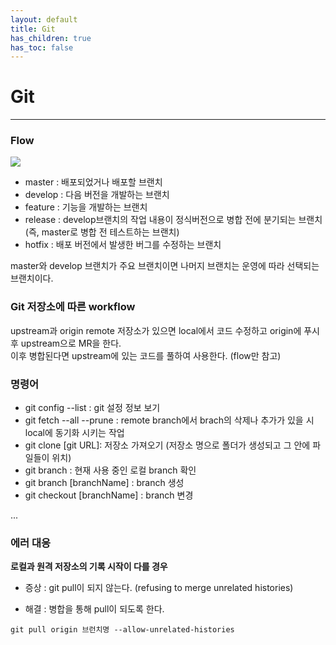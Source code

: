```yaml
---
layout: default
title: Git
has_children: true
has_toc: false
---
```


# **Git**

---

### Flow

![](../../../images/git/git-flow.png)

- master : 배포되었거나 배포할 브랜치
- develop : 다음 버전을 개발하는 브랜치
- feature : 기능을 개발하는 브랜치
- release : develop브랜치의 작업 내용이 정식버전으로 병합 전에 분기되는 브랜치 (즉, master로 병합 전 테스트하는 브랜치)
- hotfix : 배포 버전에서 발생한 버그를 수정하는 브랜치

master와 develop 브랜치가 주요 브랜치이면 나머지 브랜치는 운영에 따라 선택되는 브랜치이다.

### Git 저장소에 따른 workflow

upstream과 origin remote 저장소가 있으면 local에서 코드 수정하고 origin에 푸시 후 upstream으로 MR을 한다.<br>
이후 병합된다면 upstream에 있는 코드를 풀하여 사용한다. (flow만 참고)

### 명령어

- git config --list : git 설정 정보 보기
- git fetch --all --prune : remote branch에서 brach의 삭제나 추가가 있을 시 local에 동기화 시키는 작업
- git clone [git URL]: 저장소 가져오기 (저장소 명으로 폴더가 생성되고 그 안에 파일들이 위치)
- git branch : 현재 사용 중인 로컬 branch 확인
- git branch [branchName] : branch 생성
- git checkout [branchName] : branch 변경

...

### 에러 대응

**로컬과 원격 저장소의 기록 시작이 다를 경우**

- 증상 : git pull이 되지 않는다.
  (refusing to merge unrelated histories)

- 해결 : 병합을 통해 pull이 되도록 한다.

```
git pull origin 브런치명 --allow-unrelated-histories
```

